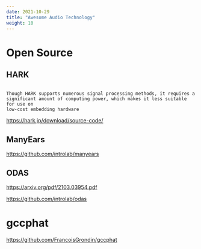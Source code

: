 ```yaml
---
date: 2021-10-29
title: "Awesome Audio Technology"
weight: 10
---
```


# Open Source 


## HARK

```

Though HARK supports numerous signal processing methods, it requires a
significant amount of computing power, which makes it less suitable for use on
low-cost embedding hardware

```

https://hark.jp/download/source-code/


## ManyEars


https://github.com/introlab/manyears


## ODAS

https://arxiv.org/pdf/2103.03954.pdf

https://github.com/introlab/odas


# gccphat


https://github.com/FrancoisGrondin/gccphat

